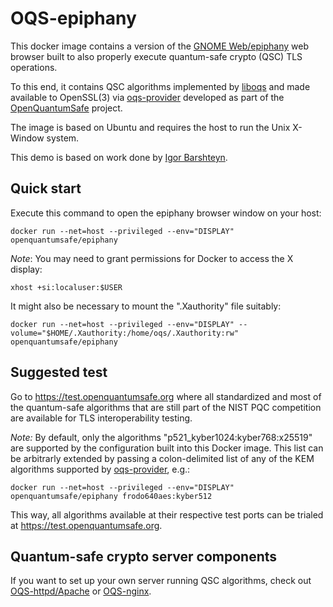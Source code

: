 # OQS-epiphany

This docker image contains a version of the [GNOME Web/epiphany](https://github.com/GNOME/epiphany) web browser built to also properly execute quantum-safe crypto (QSC) TLS operations.

To this end, it contains QSC algorithms implemented by [liboqs](https://github.com/open-quantum-safe/liboqs) and made available to OpenSSL(3) via [oqs-provider](https://github.com/open-quantum-safe/oqs-provider) developed as part of the [OpenQuantumSafe](https://openquantumsafe.org) project.

The image is based on Ubuntu and requires the host to run the Unix X-Window system.

This demo is based on work done by [Igor Barshteyn](https://www.linkedin.com/pulse/demonstrating-quantum-safe-tls-13-web-server-client-nist-barshteyn).

## Quick start

Execute this command to open the epiphany browser window on your host:

    docker run --net=host --privileged --env="DISPLAY" openquantumsafe/epiphany

*Note*: You may need to grant permissions for Docker to access the X display:

    xhost +si:localuser:$USER

It might also be necessary to mount the ".Xauthority" file suitably:

    docker run --net=host --privileged --env="DISPLAY" --volume="$HOME/.Xauthority:/home/oqs/.Xauthority:rw" openquantumsafe/epiphany

## Suggested test

Go to https://test.openquantumsafe.org where all standardized and most of the quantum-safe algorithms that are still part of the NIST PQC competition are available for TLS interoperability testing.

*Note:* By default, only the algorithms "p521_kyber1024:kyber768:x25519" are supported by the configuration built into this Docker image. This list can be arbitrarly extended by passing a colon-delimited list of any of the KEM algorithms supported by [oqs-provider](https://github.com/open-quantum-safe/oqs-provider#kem-algorithms), e.g.:

    docker run --net=host --privileged --env="DISPLAY" openquantumsafe/epiphany frodo640aes:kyber512

This way, all algorithms available at their respective test ports can be trialed at https://test.openquantumsafe.org.

## Quantum-safe crypto server components

If you want to set up your own server running QSC algorithms, check out [OQS-httpd/Apache](https://hub.docker.com/repository/docker/openquantumsafe/httpd) or [OQS-nginx](https://hub.docker.com/repository/docker/openquantumsafe/nginx).
